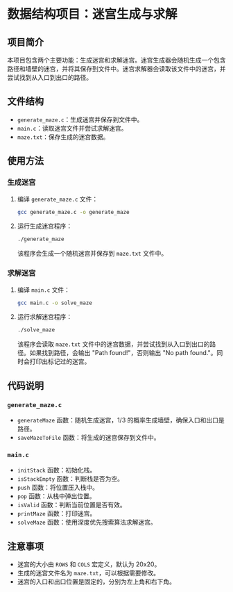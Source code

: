 # 数据结构项目：迷宫生成与求解

## 项目简介

本项目包含两个主要功能：生成迷宫和求解迷宫。迷宫生成器会随机生成一个包含路径和墙壁的迷宫，并将其保存到文件中。迷宫求解器会读取该文件中的迷宫，并尝试找到从入口到出口的路径。

## 文件结构

- `generate_maze.c`：生成迷宫并保存到文件中。
- `main.c`：读取迷宫文件并尝试求解迷宫。
- `maze.txt`：保存生成的迷宫数据。

## 使用方法

### 生成迷宫

1. 编译 `generate_maze.c` 文件：
    ```sh
    gcc generate_maze.c -o generate_maze
    ```

2. 运行生成迷宫程序：
    ```sh
    ./generate_maze
    ```

   该程序会生成一个随机迷宫并保存到 `maze.txt` 文件中。

### 求解迷宫

1. 编译 `main.c` 文件：
    ```sh
    gcc main.c -o solve_maze
    ```

2. 运行求解迷宫程序：
    ```sh
    ./solve_maze
    ```

   该程序会读取 `maze.txt` 文件中的迷宫数据，并尝试找到从入口到出口的路径。如果找到路径，会输出 "Path found!"，否则输出 "No path found."。同时会打印出标记过的迷宫。

## 代码说明

### `generate_maze.c`

- `generateMaze` 函数：随机生成迷宫，1/3 的概率生成墙壁，确保入口和出口是路径。
- `saveMazeToFile` 函数：将生成的迷宫保存到文件中。

### `main.c`

- `initStack` 函数：初始化栈。
- `isStackEmpty` 函数：判断栈是否为空。
- `push` 函数：将位置压入栈中。
- `pop` 函数：从栈中弹出位置。
- `isValid` 函数：判断当前位置是否有效。
- `printMaze` 函数：打印迷宫。
- `solveMaze` 函数：使用深度优先搜索算法求解迷宫。

## 注意事项

- 迷宫的大小由 `ROWS` 和 `COLS` 宏定义，默认为 20x20。
- 生成的迷宫文件名为 `maze.txt`，可以根据需要修改。
- 迷宫的入口和出口位置是固定的，分别为左上角和右下角。